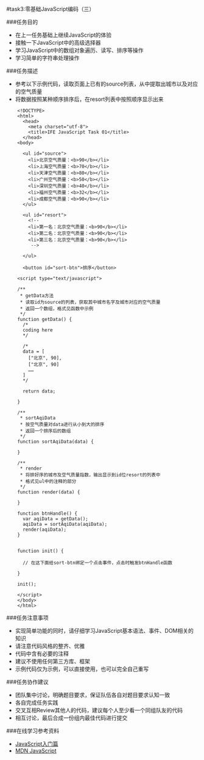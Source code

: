 #task3:零基础JavaScript编码（三）

###任务目的
* 在上一任务基础上继续JavaScript的体验
* 接触一下JavaScript中的高级选择器
* 学习JavaScript中的数组对象遍历、读写、排序等操作
* 学习简单的字符串处理操作

###任务描述
* 参考以下示例代码，读取页面上已有的source列表，从中提取出城市以及对应的空气质量
* 将数据按照某种顺序排序后，在resort列表中按照顺序显示出来

```
	<!DOCTYPE>
	<html>
	  <head>
	    <meta charset="utf-8">
	    <title>IFE JavaScript Task 01</title>
	  </head>
	<body>
		
	  <ul id="source">
	    <li>北京空气质量：<b>90</b></li>
	    <li>上海空气质量：<b>70</b></li>
	    <li>天津空气质量：<b>80</b></li>
	    <li>广州空气质量：<b>50</b></li>
	    <li>深圳空气质量：<b>40</b></li>
	    <li>福州空气质量：<b>32</b></li>
	    <li>成都空气质量：<b>90</b></li>
	  </ul>
	
	  <ul id="resort">
	    <!-- 
	    <li>第一名：北京空气质量：<b>90</b></li>
	    <li>第二名：北京空气质量：<b>90</b></li>
	    <li>第三名：北京空气质量：<b>90</b></li>
	     -->
	
	  </ul>
	
	  <button id="sort-btn">排序</button>
	
	<script type="text/javascript">
	
	/**
	 * getData方法
	 * 读取id为source的列表，获取其中城市名字及城市对应的空气质量
	 * 返回一个数组，格式见函数中示例
	 */
	function getData() {
	  /*
	  coding here
	  */
	
	  /*
	  data = [
	    ["北京", 90],
	    ["北京", 90]
	    ……
	  ]
	  */
	
	  return data;
	
	}
	
	/**
	 * sortAqiData
	 * 按空气质量对data进行从小到大的排序
	 * 返回一个排序后的数组
	 */
	function sortAqiData(data) {
	
	}
	
	/**
	 * render
	 * 将排好序的城市及空气质量指数，输出显示到id位resort的列表中
	 * 格式见ul中的注释的部分
	 */
	function render(data) {
	
	}
	
	function btnHandle() {
	  var aqiData = getData();
	  aqiData = sortAqiData(aqiData);
	  render(aqiData);
	}
	
	
	function init() {
	
	  // 在这下面给sort-btn绑定一个点击事件，点击时触发btnHandle函数
	
	}
	
	init();
	
	</script>
	</body>
	</html>
```

###任务注意事项
* 实现简单功能的同时，请仔细学习JavaScript基本语法、事件、DOM相关的知识
* 请注意代码风格的整齐、优雅
* 代码中含有必要的注释
* 建议不使用任何第三方库、框架
* 示例代码仅为示例，可以直接使用，也可以完全自己重写

###任务协作建议
* 团队集中讨论，明确题目要求，保证队伍各自对题目要求认知一致
* 各自完成任务实践
* 交叉互相Review其他人的代码，建议每个人至少看一个同组队友的代码
* 相互讨论，最后合成一份组内最佳代码进行提交

###在线学习参考资料
* [JavaScript入门篇](http://www.imooc.com/view/36)
* [MDN JavaScript](https://developer.mozilla.org/zh-CN/docs/Web/JavaScript)